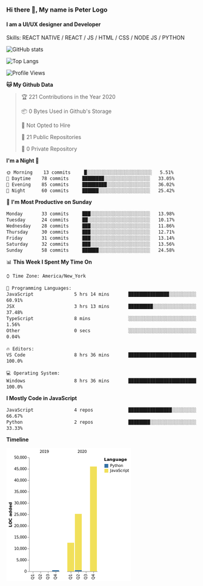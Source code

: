 ### Hi there 👋, My name is Peter Logo
#### I am a UI/UX designer and Developer
Skills: REACT NATIVE / REACT / JS / HTML / CSS / NODE JS / PYTHON

![GitHub stats](https://github-readme-stats.vercel.app/api?username=Together4&show_icons=true&count_private=true&theme=dark)

![Top Langs](https://github-readme-stats.vercel.app/api/top-langs/?username=Together4&theme=dark&layout=compact)

<!--START_SECTION:waka-->
![Profile Views](http://img.shields.io/badge/Profile%20Views-3-blue)

**🐱 My Github Data** 

> 🏆 221 Contributions in the Year 2020
 > 
> 📦 0 Bytes Used in Github's Storage 
 > 
> 🚫 Not Opted to Hire
 > 
> 📜 21 Public Repositories
 > 
> 🔑 0 Private Repository 
 > 
**I'm a Night 🦉** 

```text
🌞 Morning    13 commits     █░░░░░░░░░░░░░░░░░░░░░░░░   5.51% 
🌆 Daytime    78 commits     ████████░░░░░░░░░░░░░░░░░   33.05% 
🌃 Evening    85 commits     █████████░░░░░░░░░░░░░░░░   36.02% 
🌙 Night      60 commits     ██████░░░░░░░░░░░░░░░░░░░   25.42%

```
📅 **I'm Most Productive on Sunday** 

```text
Monday       33 commits     ███░░░░░░░░░░░░░░░░░░░░░░   13.98% 
Tuesday      24 commits     ██░░░░░░░░░░░░░░░░░░░░░░░   10.17% 
Wednesday    28 commits     ███░░░░░░░░░░░░░░░░░░░░░░   11.86% 
Thursday     30 commits     ███░░░░░░░░░░░░░░░░░░░░░░   12.71% 
Friday       31 commits     ███░░░░░░░░░░░░░░░░░░░░░░   13.14% 
Saturday     32 commits     ███░░░░░░░░░░░░░░░░░░░░░░   13.56% 
Sunday       58 commits     ██████░░░░░░░░░░░░░░░░░░░   24.58%

```


📊 **This Week I Spent My Time On** 

```text
⌚︎ Time Zone: America/New_York

💬 Programming Languages: 
JavaScript               5 hrs 14 mins       ███████████████░░░░░░░░░░   60.91% 
JSX                      3 hrs 13 mins       █████████░░░░░░░░░░░░░░░░   37.48% 
TypeScript               8 mins              ░░░░░░░░░░░░░░░░░░░░░░░░░   1.56% 
Other                    0 secs              ░░░░░░░░░░░░░░░░░░░░░░░░░   0.04%

🔥 Editors: 
VS Code                  8 hrs 36 mins       █████████████████████████   100.0%

💻 Operating System: 
Windows                  8 hrs 36 mins       █████████████████████████   100.0%

```

**I Mostly Code in JavaScript** 

```text
JavaScript               4 repos             ████████████████░░░░░░░░░   66.67% 
Python                   2 repos             ████████░░░░░░░░░░░░░░░░░   33.33%

```


**Timeline**

![Chart not found](https://github.com/Together4/Together4/blob/master/charts/bar_graph.png) 


<!--END_SECTION:waka-->


